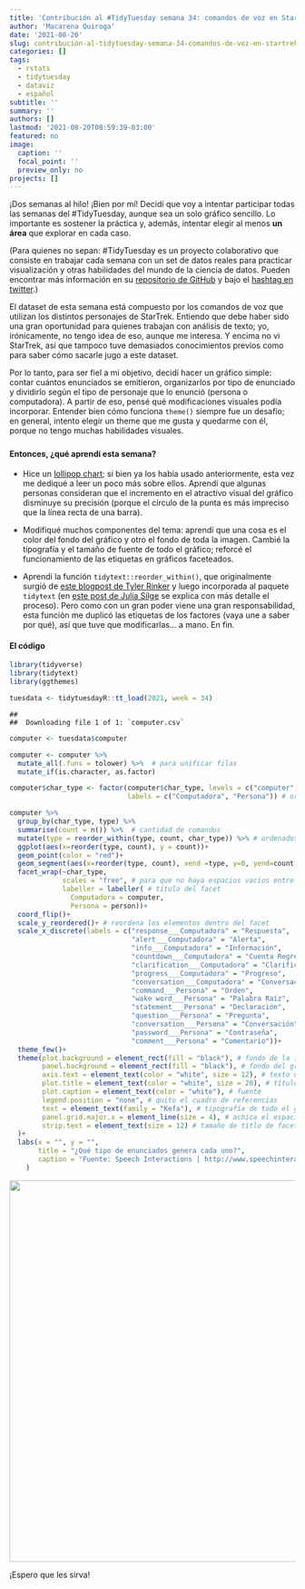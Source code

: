```yaml
---
title: 'Contribución al #TidyTuesday semana 34: comandos de voz en StarTrek'
author: 'Macarena Quiroga'
date: '2021-08-20'
slug: contribución-al-tidytuesday-semana-34-comandos-de-voz-en-startrek
categories: []
tags: 
  - rstats
  - tidytuesday
  - dataviz
  - español
subtitle: ''
summary: ''
authors: []
lastmod: '2021-08-20T08:59:39-03:00'
featured: no
image:
  caption: ''
  focal_point: ''
  preview_only: no
projects: []
---
```


¡Dos semanas al hilo! ¡Bien por mí! Decidí que voy a intentar participar todas las semanas del \#TidyTuesday, aunque sea un solo gráfico sencillo. Lo importante es sostener la práctica y, además, intentar elegir al menos **un área** que explorar en cada caso.

(Para quienes no sepan: \#TidyTuesday es un proyecto colaborativo que consiste en trabajar cada semana con un set de datos reales para practicar visualización y otras habilidades del mundo de la ciencia de datos. Pueden encontrar más información en su [repositorio de GitHub](https://github.com/rfordatascience/tidytuesday/blob/master/data/2021/2021-08-10/readme.md) y bajo el [hashtag en twitter](https://twitter.com/hashtag/TidyTuesday?src=hashtag_click).)

El dataset de esta semana está compuesto por los comandos de voz que utilizan los distintos personajes de StarTrek. Entiendo que debe haber sido una gran oportunidad para quienes trabajan con análisis de texto; yo, irónicamente, no tengo idea de eso, aunque me interesa. Y encima no vi StarTrek, así que tampoco tuve demasiados conocimientos previos como para saber cómo sacarle jugo a este dataset.

Por lo tanto, para ser fiel a mi objetivo, decidí hacer un gráfico simple: contar cuántos enunciados se emitieron, organizarlos por tipo de enunciado y dividirlo según el tipo de personaje que lo enunció (persona o computadora). A partir de eso, pensé qué modificaciones visuales podía incorporar. Entender bien cómo funciona `theme()` siempre fue un desafío; en general, intento elegir un theme que me gusta y quedarme con él, porque no tengo muchas habilidades visuales.

##### 

#### Entonces, ¿qué aprendí esta semana?

- Hice un [lollipop chart](https://www.r-graph-gallery.com/lollipop-plot.html); si bien ya los había usado anteriormente, esta vez me dediqué a leer un poco más sobre ellos. Aprendí que algunas personas consideran que el incremento en el atractivo visual del gráfico disminuye su precisión (porque el círculo de la punta es más impreciso que la línea recta de una barra).

- Modifiqué muchos componentes del tema: aprendí que una cosa es el color del fondo del gráfico y otro el fondo de toda la imagen. Cambié la tipografía y el tamaño de fuente de todo el gráfico; reforcé el funcionamiento de las etiquetas en gráficos faceteados.

- Aprendí la función `tidytext::reorder_within()`, que originalmente surgió de [este blogpost de Tyler Rinker](https://trinkerrstuff.wordpress.com/2016/12/23/ordering-categories-within-ggplot2-facets/) y luego incorporada al paquete `tidytext` (en [este post de Julia Silge](https://juliasilge.com/blog/reorder-within/) se explica con más detalle el proceso). Pero como con un gran poder viene una gran responsabilidad, esta función me duplicó las etiquetas de los factores (vaya une a saber por qué), así que tuve que modificarlas... a mano. En fin.


#### El código


```r
library(tidyverse)
library(tidytext)
library(ggthemes)

tuesdata <- tidytuesdayR::tt_load(2021, week = 34)
```

```
## 
## 	Downloading file 1 of 1: `computer.csv`
```

```r
computer <- tuesdata$computer

computer <- computer %>% 
  mutate_all(.funs = tolower) %>%  # para unificar filas
  mutate_if(is.character, as.factor)

computer$char_type <- factor(computer$char_type, levels = c("computer", "person"), 
                             labels = c("Computadora", "Persona")) # ordena

computer %>% 
  group_by(char_type, type) %>% 
  summarise(count = n()) %>%  # cantidad de comandos
  mutate(type = reorder_within(type, count, char_type)) %>% # ordenados por cantidad
  ggplot(aes(x=reorder(type, count), y = count))+
  geom_point(color = "red")+
  geom_segment(aes(x=reorder(type, count), xend =type, y=0, yend=count, color = "red"))+
  facet_wrap(~char_type, 
             scales = "free", # para que no haya espacios vacíos entre las facetas
             labeller = labeller( # título del facet
               Computadora = computer,
               Persona = person))+
  coord_flip()+
  scale_y_reordered()+ # reordena los elementos dentro del facet
  scale_x_discrete(labels = c("response___Computadora" = "Respuesta",
                              "alert___Computadora" = "Alerta",
                              "info___Computadora" = "Información",
                              "countdown___Computadora" = "Cuenta Regresiva",
                              "clarification___Computadora" = "Clarificación",
                              "progress___Computadora" = "Progreso",
                              "conversation___Computadora" = "Conversación",
                              "command___Persona" = "Orden",
                              "wake word___Persona" = "Palabra Raíz",
                              "statement___Persona" = "Declaración",
                              "question___Persona" = "Pregunta",
                              "conversation___Persona" = "Conversación",
                              "password___Persona" = "Contraseña",
                              "comment___Persona" = "Comentario"))+
  theme_few()+
  theme(plot.background = element_rect(fill = "black"), # fondo de la imagen
        panel.background = element_rect(fill = "black"), # fondo del gráfico
        axis.text = element_text(color = "white", size = 12), # texto de los ejes
        plot.title = element_text(color = "white", size = 20), # título del gráfico
        plot.caption = element_text(color = "white"), # fuente
        legend.position = "none", # quito el cuadro de referencias
        text = element_text(family = "Kefa"), # tipografía de todo el gráfico
        panel.grid.major.x = element_line(size = 4), # achica el espacio entre ticks
        strip.text = element_text(size = 12) # tamaño de títlo de facet
  )+
  labs(x = "", y = "",
       title = "¿Qué tipo de enunciados genera cada uno?",
       caption = "Fuente: Speech Interactions | http://www.speechinteraction.org/TNG/ | @_msquiroga"
    )
```

<img src="{{< blogdown/postref >}}index_files/figure-html/unnamed-chunk-1-1.png" width="672" />

¡Espero que les sirva!
